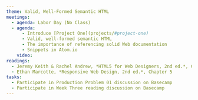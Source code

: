 ```yaml
---
theme: Valid, Well-Formed Semantic HTML
meetings:
  - agenda: Labor Day (No Class)
  - agenda:
      - Introduce [Project One](projects/#project-one)
      - Valid, well-formed semantic HTML
      - The importance of referencing solid Web documentation
      - Snippets in Atom.io
    video:
readings:
  - Jeremy Keith & Rachel Andrew, *HTML5 for Web Designers, 2nd ed.*, Chapters&nbsp;5-6
  - Ethan Marcotte, *Responsive Web Design, 2nd ed.*, Chapter 5
tasks:
  - Participate in Production Problem 01 discussion on Basecamp
  - Participate in Week Three reading discussion on Basecamp
---
```

